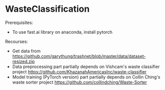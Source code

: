 # WasteClassification

Prerequisites:
* To use fast.ai library on anaconda, install pytorch

Recourses:

* Get data from https://github.com/garythung/trashnet/blob/master/data/dataset-resized.zip
* Data preprocessing part partially depends on Vishcam's waste classifier project https://github.com/KhazanahAmericasInc/waste-classifier
* Model training (PyTorch version) part partially depends on Collin Ching's waste sorter project https://github.com/collindching/Waste-Sorter

